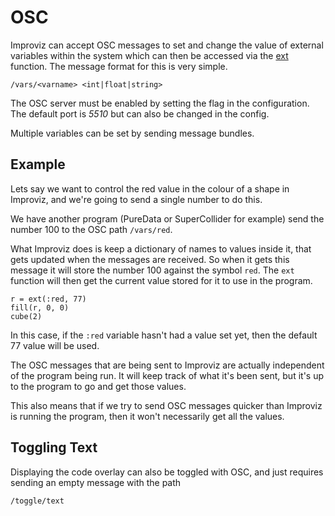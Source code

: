# OSC

Improviz can accept OSC messages to set and change the value of external variables within the system which can then be accessed via the [ext](./reference.md#ext) function. The message format for this is very simple.

`/vars/<varname> <int|float|string>`

The OSC server must be enabled by setting the flag in the configuration. The default port is *5510* but can also be changed in the config.

Multiple variables can be set by sending message bundles.

## Example

Lets say we want to control the red value in the colour of a shape in Improviz, and we're going to send a single number to do this.

We have another program (PureData or SuperCollider for example) send the number 100 to the OSC path `/vars/red`.

What Improviz does is keep a dictionary of names to values inside it, that gets updated when the messages are received. So when it gets this message it will store the number 100 against the symbol `red`.
The `ext` function will then get the current value stored for it to use in the program.

```
r = ext(:red, 77)
fill(r, 0, 0)
cube(2)
```

In this case, if the `:red` variable hasn't had a value set yet, then the default 77 value will be used.

The OSC messages that are being sent to Improviz are actually independent of the program being run. It will keep track of what it's been sent, but it's up to the program to go and get those values.

This also means that if we try to send OSC messages quicker than Improviz is running the program, then it won't necessarily get all the values.

## Toggling Text

Displaying the code overlay can also be toggled with OSC, and just requires sending an empty message with the path

`/toggle/text`
